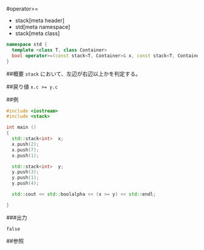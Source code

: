 #operator>=
* stack[meta header]
* std[meta namespace]
* stack[meta class]

```cpp
namespace std {
  template <class T, class Container>
  bool operator>=(const stack<T, Container>& x, const stack<T, Container>& y);
}
```

##概要
`stack` において、左辺が右辺以上かを判定する。


##戻り値
`x.c >= y.c`


##例
```cpp
#include <iostream>
#include <stack>

int main ()
{
  std::stack<int>  x;
  x.push(2);
  x.push(7);
  x.push(1);

  std::stack<int>  y;
  y.push(3);
  y.push(1);
  y.push(4);

  std::cout << std::boolalpha << (x >= y) << std::endl;

}
```

###出力
```
false
```

##参照


